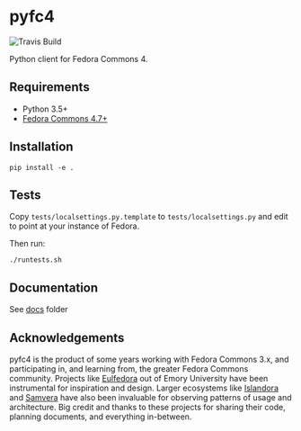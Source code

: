 # pyfc4

![Travis Build](https://travis-ci.org/ghukill/pyfc4.svg?branch=master "Travis Build")

Python client for Fedora Commons 4.

## Requirements

  * Python 3.5+
  * [Fedora Commons 4.7+]((http://fedorarepository.org/))

## Installation

```
pip install -e .
```

## Tests

Copy `tests/localsettings.py.template` to `tests/localsettings.py` and edit to point at your instance of Fedora.

Then run:
```
./runtests.sh
```

## Documentation

See [docs](docs) folder

## Acknowledgements

pyfc4 is the product of some years working with Fedora Commons 3.x, and participating in, and learning from, the greater Fedora Commons community.  Projects like [Eulfedora](https://github.com/emory-libraries/eulfedora) out of Emory University have been instrumental for inspiration and design.  Larger ecosystems like [Islandora](https://islandora.ca/) and [Samvera](https://samvera.org/) have also been invaluable for observing patterns of usage and architecture.  Big credit and thanks to these projects for sharing their code, planning documents, and everything in-between.